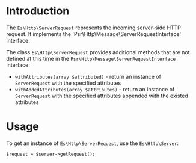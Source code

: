 Introduction
============
The `Es\Http\ServerRequest` represents the incoming server-side HTTP request.
It implements the 'Psr\Http\Message\ServerRequestInterface' interface.

The class `Es\Http\ServerRequest` provides additional methods that are not 
defined at this time in the `Psr\Http\Message\ServerRequestInterface` interface:

- `withAttributes(array $attributed)` - return an instance of `ServerRequest` 
  with the specified attributes
- `withAddedAttributes(array $attributes)` - return an instance  of 
  `ServerRequest` with the specified attributes appended with the existed
  attributes

# Usage

To get an instance of `Es\Http\ServerRequest`, use the `Es\Http\Server`:
```
$request = $server->getRequest();
```
